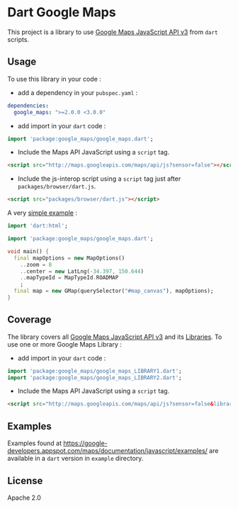Dart Google Maps
================

This project is a library to use [Google Maps JavaScript API v3](https://developers.google.com/maps/documentation/javascript/) from `dart` scripts.

## Usage ##
To use this library in your code :
* add a dependency in your `pubspec.yaml` :

```yaml
dependencies:
  google_maps: ">=2.0.0 <3.0.0"
```

* add import in your `dart` code :

```dart
import 'package:google_maps/google_maps.dart';
```

* Include the Maps API JavaScript using a `script` tag.

```html
<script src="http://maps.googleapis.com/maps/api/js?sensor=false"></script>
```

* Include the js-interop script using a `script` tag just after `packages/browser/dart.js`.

```html
<script src="packages/browser/dart.js"></script>
```

A very [simple example](example/01-basics/map-simple) :
```dart
import 'dart:html';

import 'package:google_maps/google_maps.dart';

void main() {
  final mapOptions = new MapOptions()
    ..zoom = 8
    ..center = new LatLng(-34.397, 150.644)
    ..mapTypeId = MapTypeId.ROADMAP
    ;
  final map = new GMap(querySelector("#map_canvas"), mapOptions);
}
```

## Coverage ##
The library covers all [Google Maps JavaScript API v3](https://developers.google.com/maps/documentation/javascript/) and its [Libraries](https://developers.google.com/maps/documentation/javascript/libraries).
To use one or more Google Maps Library :
* add import in your `dart` code :

```dart
import 'package:google_maps/google_maps_LIBRARY1.dart';
import 'package:google_maps/google_maps_LIBRARY2.dart';
```

* Include the Maps API JavaScript using a `script` tag.

```html
<script src="http://maps.googleapis.com/maps/api/js?sensor=false&libraries=LIBRARY1,LIBRARY2"></script>
```

## Examples ##
Examples found at https://google-developers.appspot.com/maps/documentation/javascript/examples/ are available in a `dart` version in `example` directory.

## License ##
Apache 2.0
